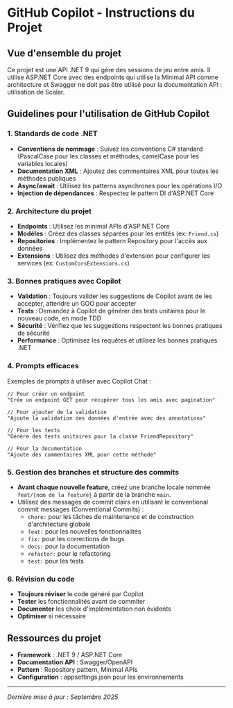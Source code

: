 # GitHub Copilot - Instructions du Projet

## Vue d'ensemble du projet

Ce projet est une API .NET 9 qui gère des sessions de jeu entre amis. Il utilise ASP.NET Core avec des endpoints qui utilise la Minimal API comme architecture et Swagger ne doit pas être utilisé pour la documentation API : utilisation de Scalar.

## Guidelines pour l'utilisation de GitHub Copilot

### 1. Standards de code .NET

- **Conventions de nommage** : Suivez les conventions C# standard (PascalCase pour les classes et méthodes, camelCase pour les variables locales)
- **Documentation XML** : Ajoutez des commentaires XML pour toutes les méthodes publiques
- **Async/await** : Utilisez les patterns asynchrones pour les opérations I/O
- **Injection de dépendances** : Respectez le pattern DI d'ASP.NET Core

### 2. Architecture du projet

- **Endpoints** : Utilisez les minimal APIs d'ASP.NET Core
- **Modèles** : Créez des classes séparées pour les entités (ex: `Friend.cs`)
- **Repositories** : Implémentez le pattern Repository pour l'accès aux données
- **Extensions** : Utilisez des méthodes d'extension pour configurer les services (ex: `CustomCorsExtensions.cs`)

### 3. Bonnes pratiques avec Copilot

- **Validation** : Toujours valider les suggestions de Copilot avant de les accepter, attendre un GOO pour accepter
- **Tests** : Demandez à Copilot de générer des tests unitaires pour le nouveau code, en mode TDD
- **Sécurité** : Vérifiez que les suggestions respectent les bonnes pratiques de sécurité
- **Performance** : Optimisez les requêtes et utilisez les bonnes pratiques .NET

### 4. Prompts efficaces

Exemples de prompts à utiliser avec Copilot Chat :

```
// Pour créer un endpoint
"Crée un endpoint GET pour récupérer tous les amis avec pagination"

// Pour ajouter de la validation
"Ajoute la validation des données d'entrée avec des annotations"

// Pour les tests
"Génère des tests unitaires pour la classe FriendRepository"

// Pour la documentation
"Ajoute des commentaires XML pour cette méthode"
```


### 5. Gestion des branches et structure des commits

- **Avant chaque nouvelle feature**, créez une branche locale nommée `feat/{nom de la feature}` à partir de la branche `main`.
- Utilisez des messages de commit clairs en utilisant le conventional commit messages (Conventional Commits) :
	- `chore:` pour les tâches de maintenance et de construction d'architecture globale
	- `feat:` pour les nouvelles fonctionnalités
	- `fix:` pour les corrections de bugs
	- `docs:` pour la documentation
	- `refactor:` pour le refactoring
	- `test:` pour les tests

### 6. Révision du code

- **Toujours réviser** le code généré par Copilot
- **Tester** les fonctionnalités avant de commiter
- **Documenter** les choix d'implémentation non évidents
- **Optimiser** si nécessaire

## Ressources du projet

- **Framework** : .NET 9 / ASP.NET Core
- **Documentation API** : Swagger/OpenAPI
- **Pattern** : Repository pattern, Minimal APIs
- **Configuration** : appsettings.json pour les environnements

---

*Dernière mise à jour : Septembre 2025*
